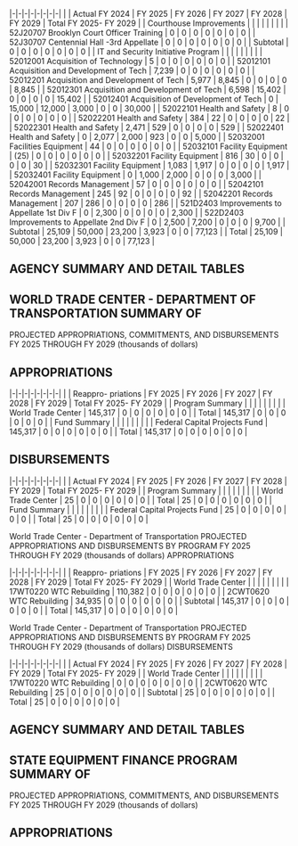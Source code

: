 |-|-|-|-|-|-|-|-|
| | Actual FY 2024 | FY 2025 | FY 2026 | FY 2027 | FY 2028 | FY 2029 | Total FY 2025- FY 2029 |
| Courthouse Improvements | | | | | | | |
| 52J20707 Brooklyn Court Officer Training | 0 | 0 | 0 | 0 | 0 | 0 | 0 |
| 52J30707 Centennial Hall -3rd Appellate | 0 | 0 | 0 | 0 | 0 | 0 | 0 |
| Subtotal | 0 | 0 | 0 | 0 | 0 | 0 | 0 |
| IT and Security Initiative Program | | | | | | | |
| 52012001 Acquisition of Technology | 5 | 0 | 0 | 0 | 0 | 0 | 0 |
| 52012101 Acquisition and Development of Tech | 7,239 | 0 | 0 | 0 | 0 | 0 | 0 |
| 52012201 Acquisition and Development of Tech | 5,977 | 8,845 | 0 | 0 | 0 | 0 | 8,845 |
| 52012301 Acquisition and Development of Tech | 6,598 | 15,402 | 0 | 0 | 0 | 0 | 15,402 |
| 52012401 Acquisition of Development of Tech | 0 | 15,000 | 12,000 | 3,000 | 0 | 0 | 30,000 |
| 52022101 Health and Safety | 8 | 0 | 0 | 0 | 0 | 0 | 0 |
| 52022201 Health and Safety | 384 | 22 | 0 | 0 | 0 | 0 | 22 |
| 52022301 Health and Safety | 2,471 | 529 | 0 | 0 | 0 | 0 | 529 |
| 52022401 Health and Safety | 0 | 2,077 | 2,000 | 923 | 0 | 0 | 5,000 |
| 52032001 Facilities Equipment | 44 | 0 | 0 | 0 | 0 | 0 | 0 |
| 52032101 Facility Equipment | (25) | 0 | 0 | 0 | 0 | 0 | 0 |
| 52032201 Facility Equipment | 816 | 30 | 0 | 0 | 0 | 0 | 30 |
| 52032301 Facility Equipment | 1,083 | 1,917 | 0 | 0 | 0 | 0 | 1,917 |
| 52032401 Facility Equipment | 0 | 1,000 | 2,000 | 0 | 0 | 0 | 3,000 |
| 52042001 Records Management | 57 | 0 | 0 | 0 | 0 | 0 | 0 |
| 52042101 Records Management | 245 | 92 | 0 | 0 | 0 | 0 | 92 |
| 52042201 Records Management | 207 | 286 | 0 | 0 | 0 | 0 | 286 |
| 521D2403 Improvements to Appellate 1st Div F | 0 | 2,300 | 0 | 0 | 0 | 0 | 2,300 |
| 522D2403 Improvements to Appellate 2nd Div F | 0 | 2,500 | 7,200 | 0 | 0 | 0 | 9,700 |
| Subtotal | 25,109 | 50,000 | 23,200 | 3,923 | 0 | 0 | 77,123 |
| Total | 25,109 | 50,000 | 23,200 | 3,923 | 0 | 0 | 77,123 |

## **AGENCY SUMMARY AND DETAIL TABLES**

## **WORLD TRADE CENTER - DEPARTMENT OF TRANSPORTATION SUMMARY OF**

PROJECTED APPROPRIATIONS, COMMITMENTS, AND DISBURSEMENTS FY 2025 THROUGH FY 2029 (thousands of dollars)

## **APPROPRIATIONS**

|-|-|-|-|-|-|-|-|
| | Reappro-  priations | FY 2025 | FY 2026 | FY 2027 | FY 2028 | FY 2029 | Total FY 2025- FY 2029 |
| Program Summary | | | | | | | |
| World Trade Center | 145,317 | 0 | 0 | 0 | 0 | 0 | 0 |
| Total | 145,317 | 0 | 0 | 0 | 0 | 0 | 0 |
| Fund Summary | | | | | | | |
| Federal Capital Projects Fund | 145,317 | 0 | 0 | 0 | 0 | 0 | 0 |
| Total | 145,317 | 0 | 0 | 0 | 0 | 0 | 0 |

## **DISBURSEMENTS**

|-|-|-|-|-|-|-|-|
| | Actual FY 2024 | FY 2025 | FY 2026 | FY 2027 | FY 2028 | FY 2029 | Total FY 2025- FY 2029 |
| Program Summary | | | | | | | |
| World Trade Center | 25 | 0 | 0 | 0 | 0 | 0 | 0 |
| Total | 25 | 0 | 0 | 0 | 0 | 0 | 0 |
| Fund Summary | | | | | | | |
| Federal Capital Projects Fund | 25 | 0 | 0 | 0 | 0 | 0 | 0 |
| Total | 25 | 0 | 0 | 0 | 0 | 0 | 0 |

World Trade Center - Department of Transportation PROJECTED APPROPRIATIONS AND DISBURSEMENTS BY PROGRAM FY 2025 THROUGH FY 2029 (thousands of dollars) APPROPRIATIONS

|-|-|-|-|-|-|-|-|
| | Reappro-  priations | FY 2025 | FY 2026 | FY 2027 | FY 2028 | FY 2029 | Total FY 2025- FY 2029 |
| World Trade Center | | | | | | | |
| 17WT0220 WTC Rebuilding | 110,382 | 0 | 0 | 0 | 0 | 0 | 0 |
| 2CWT0620 WTC Rebuilding | 34,935 | 0 | 0 | 0 | 0 | 0 | 0 |
| Subtotal | 145,317 | 0 | 0 | 0 | 0 | 0 | 0 |
| Total | 145,317 | 0 | 0 | 0 | 0 | 0 | 0 |

World Trade Center - Department of Transportation PROJECTED APPROPRIATIONS AND DISBURSEMENTS BY PROGRAM FY 2025 THROUGH FY 2029 (thousands of dollars) DISBURSEMENTS

|-|-|-|-|-|-|-|-|
| | Actual FY 2024 | FY 2025 | FY 2026 | FY 2027 | FY 2028 | FY 2029 | Total FY 2025- FY 2029 |
| World Trade Center | | | | | | | |
| 17WT0220 WTC Rebuilding | 0 | 0 | 0 | 0 | 0 | 0 | 0 |
| 2CWT0620 WTC Rebuilding | 25 | 0 | 0 | 0 | 0 | 0 | 0 |
| Subtotal | 25 | 0 | 0 | 0 | 0 | 0 | 0 |
| Total | 25 | 0 | 0 | 0 | 0 | 0 | 0 |

## **AGENCY SUMMARY AND DETAIL TABLES**

## **STATE EQUIPMENT FINANCE PROGRAM SUMMARY OF**

PROJECTED APPROPRIATIONS, COMMITMENTS, AND DISBURSEMENTS FY 2025 THROUGH FY 2029 (thousands of dollars)

## **APPROPRIATIONS**